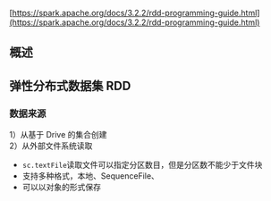 [https://spark.apache.org/docs/3.2.2/rdd-programming-guide.html](https://spark.apache.org/docs/3.2.2/rdd-programming-guide.html)
## 概述
## 弹性分布式数据集 RDD
### 数据来源
1）从基于 Drive 的集合创建  
2）从外部文件系统读取
- `sc.textFile`读取文件可以指定分区数目，但是分区数不能少于文件块
- 支持多种格式，本地、SequenceFile、
- 可以以对象的形式保存
